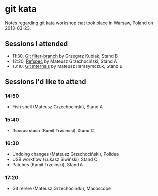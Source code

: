 git kata
========

Notes regarding [git kata][] workshop that took place in Warsaw,
Poland on 2013-03-23.

  [git kata]: http://gitkata.pl/


Sessions I attended
-------------------

- 11:30, [Git filter-branch](filter-branch.md) by Grzegorz Kubiak, Stand B
- 12:20, [Refspec](refspec.md) by Mateusz Grzechociński, Stand A
- 13:10, [Git internals](internals.md) by Mateusz Harasymczuk, Stand B


Sessions I'd like to attend
---------------------------

### 14:50

- Fish shell (Mateusz Grzechociński), Stand A


### 15:40

- Rescue stash (Kamil Trzciński), Stand C


### 16:30

- Undoing changes (Mateusz Grzechociński), Polidea
- USB workflow (Łukasz Siwiński), Stand C
- Patches (Kamil Trzciński), Stand A


### 17:20

- Git rerere (Mateusz Grzechociński), Macoscope
